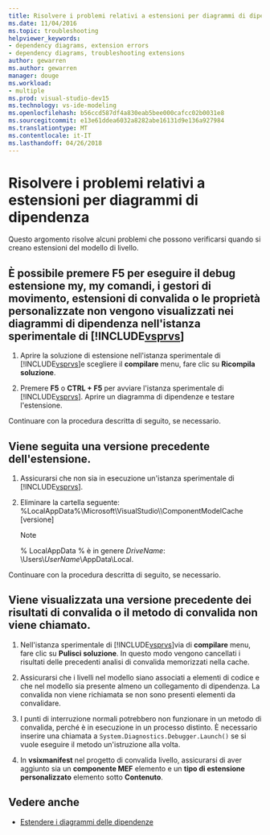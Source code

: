 ```yaml
---
title: Risolvere i problemi relativi a estensioni per diagrammi di dipendenza
ms.date: 11/04/2016
ms.topic: troubleshooting
helpviewer_keywords:
- dependency diagrams, extension errors
- dependency diagrams, troubleshooting extensions
author: gewarren
ms.author: gewarren
manager: douge
ms.workload:
- multiple
ms.prod: visual-studio-dev15
ms.technology: vs-ide-modeling
ms.openlocfilehash: b56ccd587df4a830eab5bee000cafcc02b0031e8
ms.sourcegitcommit: e13e61ddea6032a8282abe16131d9e136a927984
ms.translationtype: MT
ms.contentlocale: it-IT
ms.lasthandoff: 04/26/2018
---
```

# <a name="troubleshoot-extensions-for-dependency-diagrams"></a>Risolvere i problemi relativi a estensioni per diagrammi di dipendenza

Questo argomento risolve alcuni problemi che possono verificarsi quando si creano estensioni del modello di livello.

## <a name="when-i-press-f5-to-debug-my-extension-my-commands-gesture-handlers-validation-extensions-or-custom-properties-do-not-appear-on-dependency-diagrams-in-the-experimental-instance-of-includevsprvscode-qualityincludesvsprvsmdmd"></a>È possibile premere F5 per eseguire il debug estensione my, my comandi, i gestori di movimento, estensioni di convalida o le proprietà personalizzate non vengono visualizzati nei diagrammi di dipendenza nell'istanza sperimentale di [!INCLUDE[vsprvs](../code-quality/includes/vsprvs_md.md)]

1.  Aprire la soluzione di estensione nell'istanza sperimentale di [!INCLUDE[vsprvs](../code-quality/includes/vsprvs_md.md)]e scegliere il **compilare** menu, fare clic su **Ricompila soluzione**.

2.  Premere **F5** o **CTRL + F5** per avviare l'istanza sperimentale di [!INCLUDE[vsprvs](../code-quality/includes/vsprvs_md.md)]. Aprire un diagramma di dipendenze e testare l'estensione.

 Continuare con la procedura descritta di seguito, se necessario.

## <a name="an-old-version-of-my-extension-runs"></a>Viene seguita una versione precedente dell'estensione.

1.  Assicurarsi che non sia in esecuzione un'istanza sperimentale di [!INCLUDE[vsprvs](../code-quality/includes/vsprvs_md.md)].

2.  Eliminare la cartella seguente: %LocalAppData%\Microsoft\VisualStudio\\\ComponentModelCache [versione]

    > [!NOTE]
    > % LocalAppData % è in genere *DriveName*: \Users\\*UserName*\AppData\Local.

 Continuare con la procedura descritta di seguito, se necessario.

## <a name="an-old-version-of-my-validation-results-appears-or-my-validation-method-is-not-called"></a>Viene visualizzata una versione precedente dei risultati di convalida o il metodo di convalida non viene chiamato.

1.  Nell'istanza sperimentale di [!INCLUDE[vsprvs](../code-quality/includes/vsprvs_md.md)]via di **compilare** menu, fare clic su **Pulisci soluzione**. In questo modo vengono cancellati i risultati delle precedenti analisi di convalida memorizzati nella cache.

2.  Assicurarsi che i livelli nel modello siano associati a elementi di codice e che nel modello sia presente almeno un collegamento di dipendenza. La convalida non viene richiamata se non sono presenti elementi da convalidare.

3.  I punti di interruzione normali potrebbero non funzionare in un metodo di convalida, perché è in esecuzione in un processo distinto. È necessario inserire una chiamata a `System.Diagnostics.Debugger.Launch()` se si vuole eseguire il metodo un'istruzione alla volta.

4.  In **vsixmanifest** nel progetto di convalida livello, assicurarsi di aver aggiunto sia un **componente MEF** elemento e un **tipo di estensione personalizzato** elemento sotto **Contenuto**.

## <a name="see-also"></a>Vedere anche

- [Estendere i diagrammi delle dipendenze](../modeling/extend-layer-diagrams.md)
